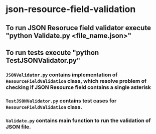 # json-resource-field-validation
 

## To run JSON Resoruce field validator execute "python Validate.py <file_name.json>"

## To run tests execute "python TestJSONValidator.py"

### `JSONValidator.py` contains implementation of `ResourceFieldValidation` class, which resolve problem of checking if JSON Resource field contains a single asterisk

### `TestJSONValidator.py` contains test cases for `ResourceFieldValidation` class.

### `Validate.py` contains main function to run the validation of JSON file.